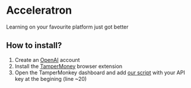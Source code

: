 # Acceleratron

Learning on your favourite platform just got better

## How to install?

1. Create an [OpenAI](https://openai.com) account
2. Install the [TamperMoney](https://www.tampermonkey.net/) browser extension
3. Open the TamperMonkey dashboard and add [our script](https://raw.githubusercontent.com/Tiberiu02/Acceleratron/main/src/script.js) with your API key at the begining (line ~20)